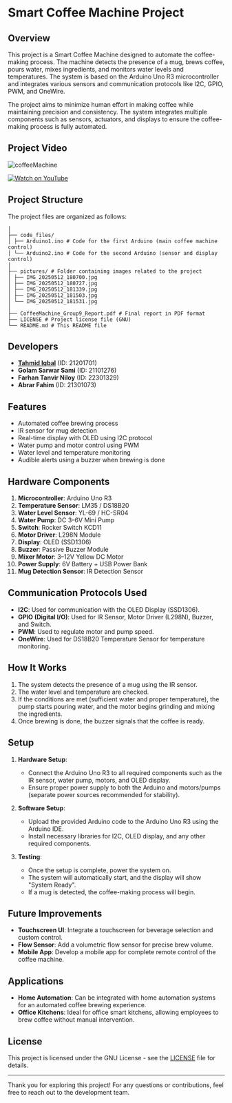 # Smart Coffee Machine Project

## Overview
This project is a Smart Coffee Machine designed to automate the coffee-making process. The machine detects the presence of a mug, brews coffee, pours water, mixes ingredients, and monitors water levels and temperatures. The system is based on the Arduino Uno R3 microcontroller and integrates various sensors and communication protocols like I2C, GPIO, PWM, and OneWire.

The project aims to minimize human effort in making coffee while maintaining precision and consistency. The system integrates multiple components such as sensors, actuators, and displays to ensure the coffee-making process is fully automated.

## Project Video
![coffeeMachine](https://github.com/user-attachments/assets/0bbf9cf0-0ef8-48c4-a163-6427168c12f8)

[![Watch on YouTube](https://img.shields.io/badge/Watch%20on%20YouTube-FF0000?style=flat&logo=youtube&logoColor=white&long)](https://youtube.com/shorts/YfagplvcO6o?si=1KiaXHhoE4QHvvBF)



## Project Structure
The project files are organized as follows:

```
│
├── code_files/
│ ├── Arduino1.ino # Code for the first Arduino (main coffee machine control)
│ └── Arduino2.ino # Code for the second Arduino (sensor and display control)
│
├── pictures/ # Folder containing images related to the project
│ ├── IMG_20250512_180700.jpg
│ ├── IMG_20250512_180727.jpg
│ ├── IMG_20250512_181339.jpg
│ ├── IMG_20250512_181503.jpg
│ └── IMG_20250512_181531.jpg
│
├── CoffeeMachine_Group9_Report.pdf # Final report in PDF format
├── LICENSE # Project license file (GNU)
└── README.md # This README file

```
## Developers
- [**Tahmid Iqbal**](https://github.com/TahmidRaven) (ID: 21201701)  
- **Golam Sarwar Sami** (ID: 21101276) 
- **Farhan Tanvir Niloy** (ID: 22301329)  
- **Abrar Fahim** (ID: 21301073) 

## Features
- Automated coffee brewing process
- IR sensor for mug detection
- Real-time display with OLED using I2C protocol
- Water pump and motor control using PWM
- Water level and temperature monitoring
- Audible alerts using a buzzer when brewing is done

## Hardware Components
1. **Microcontroller**: Arduino Uno R3
2. **Temperature Sensor**: LM35 / DS18B20
3. **Water Level Sensor**: YL-69 / HC-SR04
4. **Water Pump**: DC 3–6V Mini Pump
5. **Switch**: Rocker Switch KCD11
6. **Motor Driver**: L298N Module
7. **Display**: OLED (SSD1306)
8. **Buzzer**: Passive Buzzer Module
9. **Mixer Motor**: 3–12V Yellow DC Motor
10. **Power Supply**: 6V Battery + USB Power Bank
11. **Mug Detection Sensor**: IR Detection Sensor

## Communication Protocols Used
- **I2C**: Used for communication with the OLED Display (SSD1306).
- **GPIO (Digital I/O)**: Used for IR Sensor, Motor Driver (L298N), Buzzer, and Switch.
- **PWM**: Used to regulate motor and pump speed.
- **OneWire**: Used for DS18B20 Temperature Sensor for temperature monitoring.

## How It Works
1. The system detects the presence of a mug using the IR sensor.
2. The water level and temperature are checked.
3. If the conditions are met (sufficient water and proper temperature), the pump starts pouring water, and the motor begins grinding and mixing the ingredients.
4. Once brewing is done, the buzzer signals that the coffee is ready.

## Setup
1. **Hardware Setup**:
   - Connect the Arduino Uno R3 to all required components such as the IR sensor, water pump, motors, and OLED display.
   - Ensure proper power supply to both the Arduino and motors/pumps (separate power sources recommended for stability).

2. **Software Setup**:
   - Upload the provided Arduino code to the Arduino Uno R3 using the Arduino IDE.
   - Install necessary libraries for I2C, OLED display, and any other required components.

3. **Testing**:
   - Once the setup is complete, power the system on.
   - The system will automatically start, and the display will show "System Ready".
   - If a mug is detected, the coffee-making process will begin.

## Future Improvements
- **Touchscreen UI**: Integrate a touchscreen for beverage selection and custom control.
- **Flow Sensor**: Add a volumetric flow sensor for precise brew volume.
- **Mobile App**: Develop a mobile app for complete remote control of the coffee machine.

## Applications
- **Home Automation**: Can be integrated with home automation systems for an automated coffee brewing experience.
- **Office Kitchens**: Ideal for office smart kitchens, allowing employees to brew coffee without manual intervention.

## License
This project is licensed under the GNU License - see the [LICENSE](LICENSE) file for details.

---

Thank you for exploring this project! For any questions or contributions, feel free to reach out to the development team.
